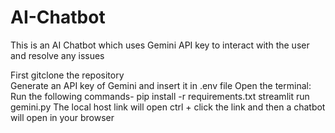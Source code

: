 # AI-Chatbot
This is an AI Chatbot which uses Gemini API key to interact with the user and resolve any issues 

First gitclone the repository  
Generate an API key of Gemini and insert it in .env file
Open the terminal:
Run the following commands-
pip install -r requirements.txt
streamlit run gemini.py 
The local host link will open ctrl + click the link and then a chatbot will open in your browser
